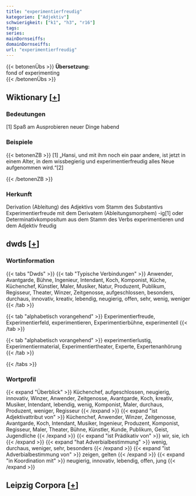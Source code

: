 ```yaml
---
title: "experimentierfreudig"
kategorien: ["Adjektiv"]
schwierigkeit: ["k1", "h3", "r16"]
tags:
series:
mainDornseiffs:
domainDornseiffs:
url: "experimentierfreudig"
---
```


{{< betonenÜbs >}}
**Übersetzung:**  
fond of experimenting  
{{< /betonenÜbs >}}

## Wiktionary [[+](https://de.wiktionary.org/wiki/experimentierfreudig)]

### Bedeutungen
[1] Spaß am Ausprobieren neuer Dinge habend  

### Beispiele
{{< betonenZB >}}
[1] „Hansi, und mit ihm noch ein paar andere, ist jetzt in einem Alter, in dem wissbegierig und experimentierfreudig alles Neue aufgenommen wird.“[2]  

{{< /betonenZB >}}
### Herkunft
Derivation (Ableitung) des Adjektivs vom Stamm des Substantivs Experimentierfreude mit dem Derivatem (Ableitungsmorphem) -ig[1] oder Determinativkompositum aus dem Stamm des Verbs experimentieren und dem Adjektiv freudig  



## dwds [[+](https://www.dwds.de/wb/experimentierfreudig)]

### Wortinformation
{{< tabs "Dwds" >}}
{{< tab "Typische Verbindungen" >}}
Anwender, Avantgarde, Bühne, Ingenieur, Intendant, Koch, Komponist, Küche, Küchenchef, Künstler, Maler, Musiker, Natur, Produzent, Publikum, Regisseur, Theater, Winzer, Zeitgenosse, aufgeschlossen, besonders, durchaus, innovativ, kreativ, lebendig, neugierig, offen, sehr, wenig, weniger
{{< /tab >}}

{{< tab "alphabetisch vorangehend" >}}
Experimentierfreude, Experimentierfeld, experimentieren, Experimentierbühne, experimentell
{{< /tab >}}

{{< tab "alphabetisch vorangehend" >}}
experimentierlustig, Experimentiermaterial, Experimentiertheater, Experte, Expertenanhörung
{{< /tab >}}

{{< /tabs >}}

### Wortprofil
{{< expand "Überblick" >}} Küchenchef, aufgeschlossen, neugierig, innovativ, Winzer, Anwender, Zeitgenosse, Avantgarde, Koch, kreativ, Musiker, Intendant, lebendig, wenig, Komponist, Maler, durchaus, Produzent, weniger, Regisseur {{< /expand >}}
{{< expand "ist Adjektivattribut von" >}} Küchenchef, Anwender, Winzer, Zeitgenosse, Avantgarde, Koch, Intendant, Musiker, Ingenieur, Produzent, Komponist, Regisseur, Maler, Theater, Bühne, Künstler, Kunde, Publikum, Geist, Jugendliche {{< /expand >}}
{{< expand "ist Prädikativ von" >}} wir, sie, ich {{< /expand >}}
{{< expand "hat Adverbialbestimmung" >}} wenig, durchaus, weniger, sehr, besonders {{< /expand >}}
{{< expand "ist Adverbialbestimmung von" >}} zeigen, gelten {{< /expand >}}
{{< expand "in Koordination mit" >}} neugierig, innovativ, lebendig, offen, jung {{< /expand >}}

## Leipzig Corpora [[+](https://corpora.uni-leipzig.de/en/res?word=experimentierfreudig&corpusId=deu_newscrawl-public_2018)]

